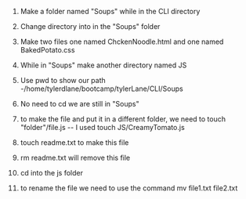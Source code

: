 1. Make a folder named "Soups" while in the CLI directory

2. Change directory into in the "Soups" folder 

3. Make two files one named ChckenNoodle.html and one named BakedPotato.css

4. While in "Soups" make another directory named JS 

5. Use pwd to show our path -/home/tylerdlane/bootcamp/tylerLane/CLI/Soups

6.  No need to cd we are still in "Soups"

7. to make the file and put it in a different folder, we need to touch "folder"/file.js -- I used touch JS/CreamyTomato.js  

8. touch readme.txt to make this file

9. rm readme.txt will remove this file 

10. cd into the js folder 

11. to rename the file we need to use the command mv file1.txt file2.txt